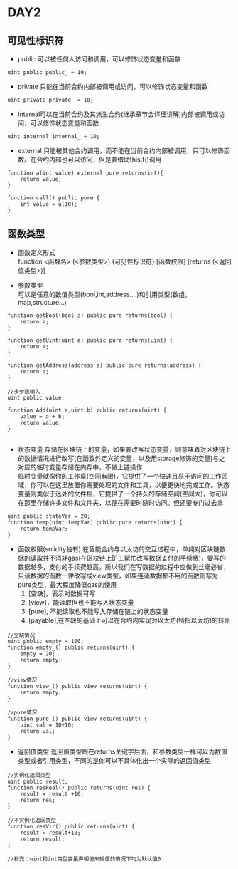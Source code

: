 # DAY2
## 可见性标识符
+ public
可以被任何人访问和调用，可以修饰状态变量和函数
```solidity
uint public public_ = 10;
```
+ private
只能在当前合约内部被调用或访问，可以修饰状态变量和函数
```solidity
uint private private_ = 10;
```
+ internal可以在当前合约及其派生合约(继承章节会详细讲解)内部被调用或访问，可以修饰状态变量和函数
```solidity
uint internal internal_ = 10;
```
+ external
只能被其他合约调用，而不能在当前合约内部被调用，只可以修饰函数。在合约内部也可以访问，但是要借助this.f()调用
```solidity
function a(int value) external pure returns(int){
    return value;
}

function call() public pure {
    int value = a(10);
}
```

## 函数类型
+ 函数定义形式  
function <函数名> (<参数类型>) {可见性标识符} [函数权限] [returns (<返回值类型>)]

+ 参数类型  
可以是任意的数值类型(bool,int,address....)和引用类型(数组，map,structure...)
```solidity
function getBool(bool a) public pure returns(bool) {
    return a;
}

function getUint(uint a) public pure returns(uint) {
    return a;
}

function getAddress(address a) public pure returns(address) {
    return a;
}

//多参数输入
uint public value;

function Add(uint a,uint b) public returns(uint) {
    value = a + b;
    return value;
}


```

+ 状态变量
存储在区块链上的变量，如果要改写状态变量，则意味着对区块链上的数据情况进行改写(在函数外定义的变量，以及用storage修饰的变量)与之对应的临时变量存储在内存中，不做上链操作   
临时变量就像你的工作桌(空间有限)，它提供了一个快速且易于访问的工作区域，你可以在这里放置你需要处理的文件和工具，以便更快地完成工作。状态变量则类似于远处的文件柜，它提供了一个持久的存储空间(空间大)，你可以在那里存储许多文件和文件夹，以便在需要时随时访问。但还要专门过去拿

```solidity
uint public stateVar = 20;
function temp(uint tempVar) public pure returns(uint) {
    return tempVar;
}
```

+ 函数权限(solidity独有)
在智能合约与以太坊的交互过程中，单纯对区块链数据的读取并不消耗gas(在区块链上矿工帮忙改写数据支付的手续费)，要写的数据越多，支付的手续费越高。所以我们在写数据的过程中应做到丝毫必省，只读数据的函数一律改写成view类型，如果连读数据都不用的函数则写为pure类型，最大程度降低gas的使用
    1. [空缺]，表示对数据可写  
    2. [view]，能读取但也不能写入状态变量
    3. [pure], 不能读取也不能写入存储在链上的状态变量
    4. [payable],在空缺的基础上可以在合约内实现对以太坊(特指以太坊)的转账
```solidity
//空缺情况
uint public empty = 100;
function empty_() public returns(uint) {
    empty = 20;
    return empty;
}

//view情况
function view_() public view returns(uint) {
    return empty;
}

//pure情况
function pure_() public view returns(uint) {
    uint val = 10+10;
    return val;
}

```

+ 返回值类型
返回值类型跟在returns关键字后面，和参数类型一样可以为数值类型或者引用类型，不同的是你可以不具体化出一个实际的返回值类型
```solidity
//实例化返回类型
uint public result;
function resReal() public returns(uint res) {
    result = result +10;
    return res;
}

//不实例化返回类型
function resVir() public returns(uint) {
    result = result+10;
    return result;
}

//补充：uint和int类型变量声明但未赋值的情况下均为默认值0
```